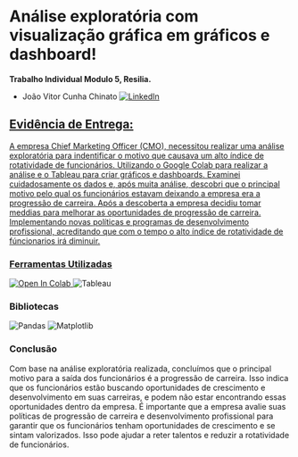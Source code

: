 # Análise exploratória com visualização gráfica em gráficos e dashboard!

**Trabalho Individual Modulo 5, Resilia.**
 
- João Vitor Cunha Chinato <a href="https://www.linkedin.com/in/joao-vitor-cunha-chinato/">
        <img src="https://img.shields.io/badge/LinkedIn-blue?style=flat-square&logo=linkedin" alt="LinkedIn">


## Evidência de Entrega:
A empresa Chief Marketing Officer (CMO), necessitou realizar uma análise exploratória para indentificar o motivo que causava um alto índice de rotatividade de funcionários. Utilizando o Google Colab para realizar a análise e o Tableau para criar gráficos e dashboards. Examinei cuidadosamente os dados e, após muita análise, descobri que o principal motivo pelo qual os funcionários estavam deixando a empresa era a progressão de carreira.
Após a descoberta a empresa decidiu tomar meddias para melhorar as oportunidades de progressão de carreira. Implementando novas políticas e programas de desenvolvimento profissional, acreditando que com o tempo o alto índice de rotatividade de fúncionarios irá diminuir.

### Ferramentas Utilizadas

<a target="_blank" href="https://colab.research.google.com/github/GoogleCloudPlatform/vertex-ai-samples/blob/main/notebooks/official/model_monitoring/model_monitoring.ipynb"> 
  <img src="https://colab.research.google.com/assets/colab-badge.svg" alt="Open In Colab"/>
</a>
<img src="https://www.google.com/url?sa=i&url=https%3A%2F%2Fwww.credly.com%2Fbadges%2F70c1897d-17b4-42d7-960e-53d6e8e41bea&psig=AOvVaw2vpPKXBXGaf5b4cuPqxgN8&ust=1693272346042000&source=images&cd=vfe&opi=89978449&ved=0CBAQjRxqFwoTCLjj8fSY_oADFQAAAAAdAAAAABAE" alt="Tableau">


### Bibliotecas
<img src="https://img.shields.io/badge/pandas-%23150458.svg?style=for-the-badge&logo=pandas&logoColor=white" alt="Pandas">
      <img src="https://img.shields.io/badge/Matplotlib-%23ffffff.svg?style=for-the-badge&logo=Matplotlib&logoColor=black" alt="Matplotlib">

### Conclusão
Com base na análise exploratória realizada, concluímos que o principal motivo para a saída dos funcionários é a progressão de carreira. Isso indica que os funcionários estão buscando oportunidades de crescimento e desenvolvimento em suas carreiras, e podem não estar encontrando essas oportunidades dentro da empresa. É importante que a empresa avalie suas políticas de progressão de carreira e desenvolvimento profissional para garantir que os funcionários tenham oportunidades de crescimento e se sintam valorizados. Isso pode ajudar a reter talentos e reduzir a rotatividade de funcionários.